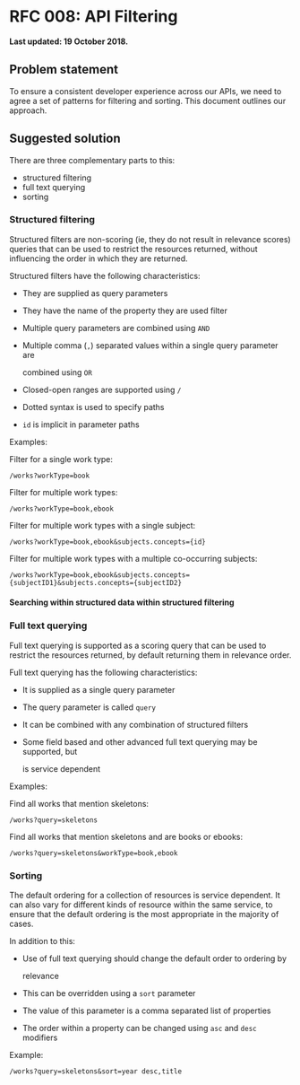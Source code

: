 # RFC 008: API Filtering

**Last updated: 19 October 2018.**

## Problem statement

To ensure a consistent developer experience across our APIs, we need to agree a set of patterns for filtering and sorting. This document outlines our approach.

## Suggested solution

There are three complementary parts to this:

* structured filtering
* full text querying
* sorting

### Structured filtering

Structured filters are non-scoring \(ie, they do not result in relevance scores\) queries that can be used to restrict the resources returned, without influencing the order in which they are returned.

Structured filters have the following characteristics:

* They are supplied as query parameters
* They have the name of the property they are used filter
* Multiple query parameters are combined using `AND`
* Multiple comma \(`,`\) separated values within a single query parameter are

  combined using `OR`

* Closed-open ranges are supported using `/`
* Dotted syntax is used to specify paths
* `id` is implicit in parameter paths

Examples:

Filter for a single work type:

```text
/works?workType=book
```

Filter for multiple work types:

```text
/works?workType=book,ebook
```

Filter for multiple work types with a single subject:

```text
/works?workType=book,ebook&subjects.concepts={id}
```

Filter for multiple work types with a multiple co-occurring subjects:

```text
/works?workType=book,ebook&subjects.concepts={subjectID1}&subjects.concepts={subjectID2}
```

#### Searching within structured data within structured filtering

### Full text querying

Full text querying is supported as a scoring query that can be used to restrict the resources returned, by default returning them in relevance order.

Full text querying has the following characteristics:

* It is supplied as a single query parameter
* The query parameter is called `query`
* It can be combined with any combination of structured filters
* Some field based and other advanced full text querying may be supported, but

  is service dependent

Examples:

Find all works that mention skeletons:

```text
/works?query=skeletons
```

Find all works that mention skeletons and are books or ebooks:

```text
/works?query=skeletons&workType=book,ebook
```

### Sorting

The default ordering for a collection of resources is service dependent. It can also vary for different kinds of resource within the same service, to ensure that the default ordering is the most appropriate in the majority of cases.

In addition to this:

* Use of full text querying should change the default order to ordering by

  relevance

* This can be overridden using a `sort` parameter
* The value of this parameter is a comma separated list of properties
* The order within a property can be changed using `asc` and `desc` modifiers

Example:

```text
/works?query=skeletons&sort=year desc,title
```

